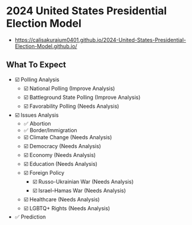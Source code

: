 # 2024 United States Presidential Election Model

-   <https://calisakuraium0401.github.io/2024-United-States-Presidential-Election-Model.github.io/>

## What To Expect

-   ☑️ Polling Analysis
    -   ☑️ National Polling (Improve Analysis)
    -   ☑️ Battleground State Polling (Improve Analysis)
    -   ☑️ Favorability Polling (Needs Analysis)
-   ☑️ Issues Analysis
    -   ✅ Abortion
    -   ✅ Border/Immigration
    -   ☑️ Climate Change (Needs Analysis)
    -   ☑️ Democracy (Needs Analysis)
    -   ☑️ Economy (Needs Analysis)
    -   ☑️ Education (Needs Analysis)
    -   ☑️ Foreign Policy
        -   ☑️ Russo-Ukrainian War (Needs Analysis)
        -   ☑️ Israel–Hamas War (Needs Analysis)
    -   ☑️ Healthcare (Needs Analysis)
    -   ☑️ LGBTQ+ Rights (Needs Analysis)
-   ✅ Prediction